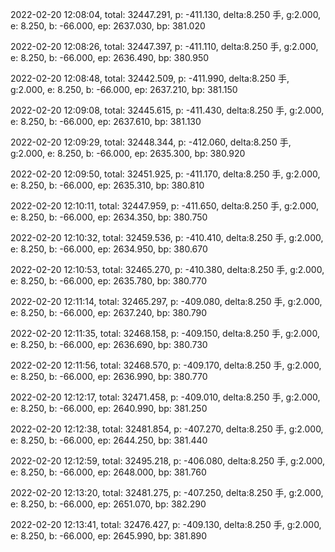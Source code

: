 2022-02-20 12:08:04, total: 32447.291, p: -411.130, delta:8.250 手, g:2.000, e: 8.250, b: -66.000, ep: 2637.030, bp: 381.020

2022-02-20 12:08:26, total: 32447.397, p: -411.110, delta:8.250 手, g:2.000, e: 8.250, b: -66.000, ep: 2636.490, bp: 380.950

2022-02-20 12:08:48, total: 32442.509, p: -411.990, delta:8.250 手, g:2.000, e: 8.250, b: -66.000, ep: 2637.210, bp: 381.150

2022-02-20 12:09:08, total: 32445.615, p: -411.430, delta:8.250 手, g:2.000, e: 8.250, b: -66.000, ep: 2637.610, bp: 381.130

2022-02-20 12:09:29, total: 32448.344, p: -412.060, delta:8.250 手, g:2.000, e: 8.250, b: -66.000, ep: 2635.300, bp: 380.920

2022-02-20 12:09:50, total: 32451.925, p: -411.170, delta:8.250 手, g:2.000, e: 8.250, b: -66.000, ep: 2635.310, bp: 380.810

2022-02-20 12:10:11, total: 32447.959, p: -411.650, delta:8.250 手, g:2.000, e: 8.250, b: -66.000, ep: 2634.350, bp: 380.750

2022-02-20 12:10:32, total: 32459.536, p: -410.410, delta:8.250 手, g:2.000, e: 8.250, b: -66.000, ep: 2634.950, bp: 380.670

2022-02-20 12:10:53, total: 32465.270, p: -410.380, delta:8.250 手, g:2.000, e: 8.250, b: -66.000, ep: 2635.780, bp: 380.770

2022-02-20 12:11:14, total: 32465.297, p: -409.080, delta:8.250 手, g:2.000, e: 8.250, b: -66.000, ep: 2637.240, bp: 380.790

2022-02-20 12:11:35, total: 32468.158, p: -409.150, delta:8.250 手, g:2.000, e: 8.250, b: -66.000, ep: 2636.690, bp: 380.730

2022-02-20 12:11:56, total: 32468.570, p: -409.170, delta:8.250 手, g:2.000, e: 8.250, b: -66.000, ep: 2636.990, bp: 380.770

2022-02-20 12:12:17, total: 32471.458, p: -409.010, delta:8.250 手, g:2.000, e: 8.250, b: -66.000, ep: 2640.990, bp: 381.250

2022-02-20 12:12:38, total: 32481.854, p: -407.270, delta:8.250 手, g:2.000, e: 8.250, b: -66.000, ep: 2644.250, bp: 381.440

2022-02-20 12:12:59, total: 32495.218, p: -406.080, delta:8.250 手, g:2.000, e: 8.250, b: -66.000, ep: 2648.000, bp: 381.760

2022-02-20 12:13:20, total: 32481.275, p: -407.250, delta:8.250 手, g:2.000, e: 8.250, b: -66.000, ep: 2651.070, bp: 382.290

2022-02-20 12:13:41, total: 32476.427, p: -409.130, delta:8.250 手, g:2.000, e: 8.250, b: -66.000, ep: 2645.990, bp: 381.890